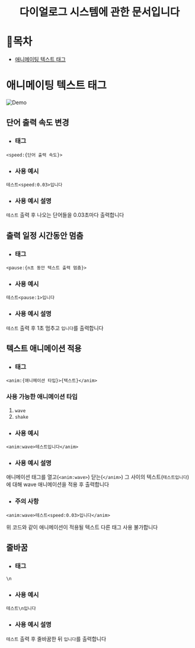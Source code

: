 <div align=center>

# 다이얼로그 시스템에 관한 문서입니다

</div>


# 📝목차
- [애니메이팅 텍스트 태그](#애니메이팅-텍스트-태그)


# 애니메이팅 텍스트 태그

![Demo](https://i.ibb.co/x2HVPxc/IMG-1036.gif)

## 단어 출력 속도 변경
- ### 태그
```
<speed:{단어 출력 속도}>
```
- ### 사용 예시
```
테스트<speed:0.03>입니다
```
- ### 사용 예시 설명
`테스트` 출력 후 나오는 단어들을 0.03초마다 출력합니다

## 출력 일정 시간동안 멈춤
- ### 태그
```
<pause:{n초 동안 텍스트 출력 멈춤}>
```
- ### 사용 예시
```
테스트<pause:1>입니다
```
- ### 사용 예시 설명
`테스트` 출력 후 1초 멈추고 `입니다`를 출력합니다

## 텍스트 애니메이션 적용
- ### 태그
```
<anim:{애니메이션 타입}>{텍스트}</anim>
```
### 사용 가능한 애니메이션 타입
1. `wave`
2. `shake`
- ### 사용 예시
```
<anim:wave>테스트입니다</anim>
```
- ### 사용 예시 설명
애니메이션 태그를 열고(`<anim:wave>`) 닫는(`</anim>`) 그 사이의 텍스트(`테스트입니다`)에 대해 wave 애니메이션을 적용 후 출력합니다
- ### 주의 사항
```
<anim:wave>테스트<speed:0.03>입니다</anim>
```
위 코드와 같이 애니메이션이 적용될 텍스트 다른 태그 사용 불가합니다

## 줄바꿈
- ### 태그
```
\n
```
- ### 사용 예시
```
테스트\n입니다
```
- ### 사용 예시 설명
`테스트` 출력 후 줄바꿈한 뒤 `입니다`를 출력합니다
